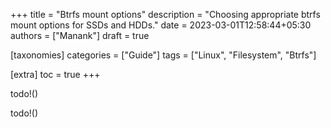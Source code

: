 +++
title = "Btrfs mount options"
description = "Choosing appropriate btrfs mount options for SSDs and HDDs."
date = 2023-03-01T12:58:44+05:30
authors = ["Manank"]
draft = true

[taxonomies]
categories = ["Guide"]
tags = ["Linux", "Filesystem", "Btrfs"]

[extra]
toc = true
+++

todo!()

<!-- more -->

todo!()

